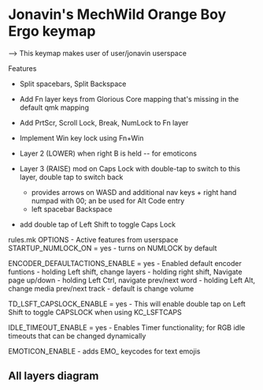 # Jonavin's MechWild Orange Boy Ergo keymap

-->  This keymap makes user of user/jonavin userspace 

Features
  - Split spacebars, Split Backspace

- Add Fn layer keys from Glorious Core mapping that's missing in the default qmk mapping
- Add PrtScr, Scroll Lock, Break, NumLock to Fn layer
- Implement Win key lock using Fn+Win 
- Layer 2 (LOWER) when right B is held -- for emoticons
- Layer 3 (RAISE) mod on Caps Lock with double-tap to switch to this layer, double tap to switch back
    - provides arrows on WASD and additional nav keys + right hand numpad with 00; an be used for Alt Code entry
    - left spacebar Backspace
- add double tap of Left Shift to toggle Caps Lock

rules.mk OPTIONS - Active features from userspace
STARTUP_NUMLOCK_ON = yes
    - turns on NUMLOCK by default

ENCODER_DEFAULTACTIONS_ENABLE = yes
    - Enabled default encoder funtions
        - holding Left shift, change layers
        - holding right shift, Navigate page up/down
        - holding Left Ctrl, navigate prev/next word
        - holding Left Alt, change media prev/next track
        - default is change volume
  
TD_LSFT_CAPSLOCK_ENABLE = yes
    - This will enable double tap on Left Shift to toggle CAPSLOCK when using KC_LSFTCAPS

IDLE_TIMEOUT_ENABLE = yes
    - Enables Timer functionality; for RGB idle timeouts that can be changed dynamically

EMOTICON_ENABLE
    - adds EMO_ keycodes for text emojis
    
## All layers diagram
